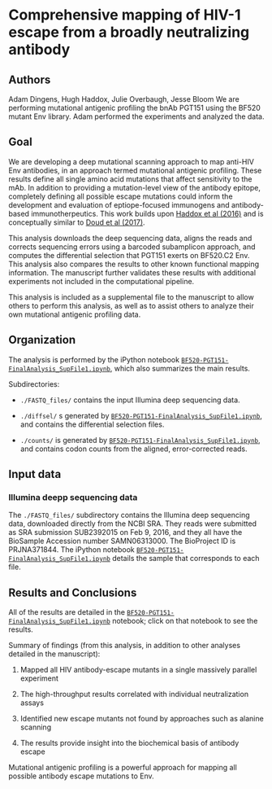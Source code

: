 # Comprehensive mapping of HIV-1 escape from a broadly neutralizing antibody

## Authors
Adam Dingens, Hugh Haddox, Julie Overbaugh, Jesse Bloom
We are performing mutational antigenic profiling the bnAb PGT151 using the BF520 mutant Env library.
Adam performed the experiments and analyzed the data. 

## Goal
We are developing a deep mutational scanning approach to map anti-HIV Env antibodies, in an approach termed mutational antigenic profiling. 
These results define all single amino acid mutations that affect sensitivity to the mAb. 
In addition to providing a mutation-level view of the antibody epitope, completely defining all possible escape mutations could inform the development and evaluation of eptiope-focused immunogens and antibody-based immunotherpeutics. 
This work builds upon [Haddox et al (2016)](https://doi.org/10.1371/journal.ppat.1006114) and is conceptually similar to [Doud et al (2017)](https://doi.org/10.1371/journal.ppat.1006271).

This analysis downloads the deep sequencing data, aligns the reads and corrects sequencing errors using a barcoded subamplicon approach, and computes the differential selection that PGT151 exerts on BF520.C2 Env.
This analysis also compares the results to other known functional mapping information. The manuscript further validates these results with additional experiments not included in the computational pipeline. 

This analysis is included as a supplemental file to the manuscript to allow others to perform this analysis, as well as to assist others to analyze their own mutational antigenic profiling data. 

## Organization
The analysis is performed by the iPython notebook [`BF520-PGT151-FinalAnalysis_SupFile1.ipynb`](BF520-PGT151-FinalAnalysis_SupFile1.ipynb), which also summarizes the main results. 

Subdirectories:

   * `./FASTQ_files/` contains the input Illumina deep sequencing data.

   * `./diffsel/` s generated by [`BF520-PGT151-FinalAnalysis_SupFile1.ipynb`](BF520-PGT151-FinalAnalysis_SupFile1.ipynb), and contains the differential selection files.

   * `./counts/` is generated by [`BF520-PGT151-FinalAnalysis_SupFile1.ipynb`](BF520-PGT151-FinalAnalysis_SupFile1.ipynb), and contains codon counts from the aligned, error-corrected reads.

## Input data

### Illumina deepp sequencing data
The `./FASTQ_files/` subdirectory contains the Illumina deep sequencing data, downloaded directly from the NCBI SRA. 
They reads were submitted as SRA submission SUB2392015 on Feb 9, 2016, and they all have the BioSample Accession number SAMN06313000. 
The BioProject ID is PRJNA371844. The iPython notebook [`BF520-PGT151-FinalAnalysis_SupFile1.ipynb`](BF520-PGT151-FinalAnalysis_SupFile1.ipynb) details the sample that corresponds to each file.  

## Results and Conclusions
All of the results are detailed in the [`BF520-PGT151-FinalAnalysis_SupFile1.ipynb`](BF520-PGT151-FinalAnalysis_SupFile1.ipynb) notebook; click on that notebook to see the results.

Summary of findings (from this analysis, in addition to other analyses detailed in the manuscript):

   1. Mapped all HIV antibody-escape mutants in a single massively parallel experiment

   2. The high-throughput results correlated with individual neutralization assays 
   
   3. Identified new escape mutants not found by approaches such as alanine scanning
   
   4. The results provide insight into the biochemical basis of antibody escape

Mutational antigenic profiling is a powerful approach for mapping all possible antibody escape mutations to Env. 


